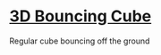 
# [3D Bouncing Cube](https://htmlpreview.github.io/?//github.com/Antosser/3d-bouncing-cube/blob/master/index.html)
Regular cube bouncing off the ground